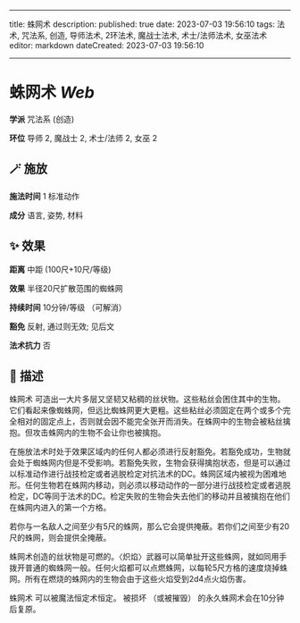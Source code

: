 
---
title: 蛛网术
description: 
published: true
date: 2023-07-03 19:56:10
tags: 法术, 咒法系, 创造, 导师法术, 2环法术, 魔战士法术, 术士/法师法术, 女巫法术
editor: markdown
dateCreated: 2023-07-03 19:56:10

---

# **蛛网术** *Web*

**学派** 咒法系 (创造) 

**环位** 导师 2, 魔战士 2, 术士/法师 2, 女巫 2

## 🪄 施放

**施法时间** 1 标准动作

**成分** 语言, 姿势, 材料

## ✨ 效果  

**距离** 中距 (100尺+10尺/等级) 

**效果** 半径20尺扩散范围的蜘蛛网 

**持续时间** 10分钟/等级 （可解消） 

**豁免** 反射, 通过则无效; 见后文

**法术抗力** 否

## 📖 描述

蛛网术 可造出一大片多层又坚韧又粘稠的丝状物。这些粘丝会困住其中的生物。它们看起来像蜘蛛网，但远比蜘蛛网更大更粗。这些粘丝必须固定在两个或多个完全相对的固定点上，否则就会因不能完全张开而消失。在蛛网中的生物会被粘丝擒抱。但攻击蛛网内的生物不会让你也被擒抱。

在施放法术时处于效果区域内的任何人都必须进行反射豁免。若豁免成功，生物就会处于蜘蛛网内但是不受影响。若豁免失败，生物会获得擒抱状态，但是可以通过以标准动作进行战技检定或者逃脱检定对抗法术的DC。蛛网区域内被视为困难地形。任何生物若在蛛网内移动，则必须以移动动作的一部分进行战技检定或者逃脱检定，DC等同于法术的DC。检定失败的生物会失去他们的移动并且被擒抱在他们在蛛网内进入的第一个方格。

若你与一名敌人之间至少有5尺的蛛网，那么它会提供掩蔽。若你们之间至少有20尺的蛛网，则会提供全掩蔽。

蛛网术创造的丝状物是可燃的。〈炽焰〉武器可以简单扯开这些蛛网，就如同用手拨开普通的蜘蛛网一般。任何火焰都可以点燃蛛网，以每轮5尺方格的速度烧掉蛛网。所有在燃烧的蛛网内的生物会由于这些火焰受到2d4点火焰伤害。

蛛网术 可以被魔法恒定术恒定。 被损坏 （或被摧毁） 的永久蛛网术会在10分钟后复原。
    